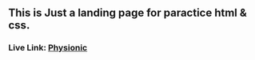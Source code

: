 ## This is Just a landing page for paractice html & css.

### Live Link: [Physionic](https://mspsohan.github.io/physionic/Index.html)
